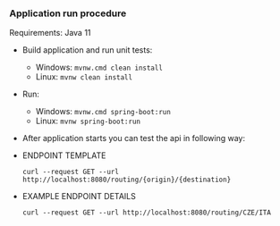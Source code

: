 ### Application run procedure

Requirements: Java 11
 - Build application and run unit tests:
   - Windows: `mvnw.cmd clean install`
   - Linux: `mvnw clean install`
   
 - Run:
   - Windows: `mvnw.cmd spring-boot:run`
   - Linux: `mvnw spring-boot:run`
- After application starts you can test the api in following way:
- ENDPOINT TEMPLATE
  ```
  curl --request GET --url http://localhost:8080/routing/{origin}/{destination}
  ```
 - EXAMPLE ENDPOINT DETAILS
   ```
   curl --request GET --url http://localhost:8080/routing/CZE/ITA
   ```
